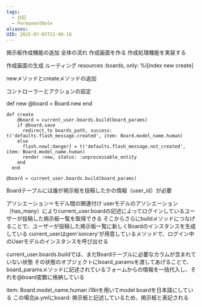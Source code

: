 ```yaml
---
tags:
  - 日記
  - PermanentNote
aliases: 
UID: 2025-07-05T21-40-18
---
```

掲示板作成機能の追加
全体の流れ
作成画面を作る
作成処理機能を実装する

作成画面の生成
ルーティング
resources :boards, only: %i[index new create]

newメソッドとcreateメソッドの追加

コントローラーとアクションの設定

def new
  @board = Board.new
end

```
def create
    @board = current_user.boards.build(board_params)
    if @board.save
      redirect_to boards_path, success: t('defaults.flash_message.created', item: Board.model_name.human)
    else
      flash.now[:danger] = t('defaults.flash_message.not_created', item: Board.model_name.human)
      render :new, status: :unprocessable_entity
    end
  end
```
```
@board = current_user.boards.build(board_params)
```

Boardテーブルには誰が掲示板を投稿したかの情報（user_id）が必要

アソシエーション＝モデル間の関連付け
userモデルのアソシエーション（has_many）によりcurrent_user.boardの記述によってログインしているユーザーが投稿した掲示板一覧を取得できる
そこからさらにbuildメソッドにつなげることで、ユーザーが投稿した掲示板一覧に新しくBoardのインスタンスを生成している
current_userはgem'sorcery'が用意しているメソッドで、ログイン中のUserモデルのインスタンスを呼び出せる

current_user.boards.buildでは、まだBoardテーブルに必要なカラムが含まれていない状態
その状態のオブジェクトにboard_paramsを渡してあげることで、board_paramsメソッドに記述されているフォームからの情報を一括代入し、それを@board変数に格納している

item: Board.model_name.human
i18nを用いてmodel boardを日本語にしている
この場合ja.ymlにboard: 掲示板と記述しているため、掲示板と表記される